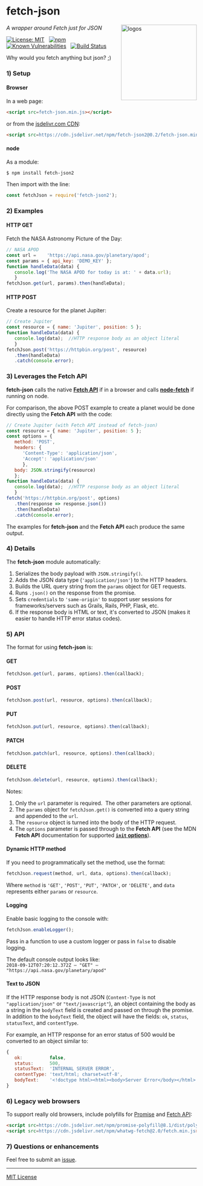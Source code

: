 # fetch-json
<img src=https://raw.githubusercontent.com/center-key/fetch-json/master/logos.png
   align=right width=200 alt=logos>

_A wrapper around Fetch just for JSON_

[![License: MIT](https://img.shields.io/badge/License-MIT-blue.svg)](https://github.com/center-key/fetch-json/blob/master/LICENSE.txt)
&nbsp;
[![npm](https://img.shields.io/npm/v/fetch-json2.svg)](https://www.npmjs.com/package/fetch-json2)
&nbsp;
[![Known Vulnerabilities](https://snyk.io/test/github/center-key/fetch-json/badge.svg)](https://snyk.io/test/github/center-key/fetch-json)
&nbsp;
[![Build Status](https://travis-ci.org/center-key/fetch-json.svg)](https://travis-ci.org/center-key/fetch-json)

Why would you fetch anything but json? ;)

### 1) Setup
#### Browser
In a web page:
```html
<script src=fetch-json.min.js></script>
```
or from the [jsdelivr.com CDN](https://www.jsdelivr.com/package/npm/fetch-json2):
```html
<script src=https://cdn.jsdelivr.net/npm/fetch-json2@0.2/fetch-json.min.js></script>
```
#### node
As a module:
```shell
$ npm install fetch-json2
```
Then import with the line:
```javascript
const fetchJson = require('fetch-json2');
```

### 2) Examples
#### HTTP GET
Fetch the NASA Astronomy Picture of the Day:
```javascript
// NASA APOD
const url =    'https://api.nasa.gov/planetary/apod';
const params = { api_key: 'DEMO_KEY' };
function handleData(data) {
   console.log('The NASA APOD for today is at: ' + data.url);
   }
fetchJson.get(url, params).then(handleData);
```
#### HTTP POST
Create a resource for the planet Jupiter:
```javascript
// Create Jupiter
const resource = { name: 'Jupiter', position: 5 };
function handleData(data) {
   console.log(data);  //HTTP response body as an object literal
   }
fetchJson.post('https://httpbin.org/post', resource)
   .then(handleData)
   .catch(console.error);
```

### 3) Leverages the Fetch API
**fetch-json** calls the native
**[Fetch API](https://developer.mozilla.org/en-US/docs/Web/API/Fetch_API)**
if in a browser and calls
**[node-fetch](https://www.npmjs.com/package/node-fetch)**
if running on node.

For comparison, the above POST example to create a planet would be done directly using the **Fetch API** with the code:
```javascript
// Create Jupiter (with Fetch API instead of fetch-json)
const resource = { name: 'Jupiter', position: 5 };
const options = {
   method: 'POST',
   headers: {
      'Content-Type': 'application/json',
      'Accept': 'application/json'
      },
   body: JSON.stringify(resource)
   };
function handleData(data) {
   console.log(data);  //HTTP response body as an object literal
   }
fetch('https://httpbin.org/post', options)
   .then(response => response.json())
   .then(handleData)
   .catch(console.error);
```
The examples for **fetch-json** and the **Fetch API** each produce the same output.

### 4) Details
The **fetch-json** module automatically:
1. Serializes the body payload with `JSON.stringify()`.
1. Adds the JSON data type (`'application/json'`) to the HTTP headers.
1. Builds the URL query string from the `params` object for GET requests.
1. Runs `.json()` on the response from the promise.
1. Sets `credentials` to `'same-origin'` to support user sessions for frameworks/servers such as Grails, Rails, PHP, Flask, etc.
1. If the response body is HTML or text, it's converted to JSON (makes it easier to handle HTTP error status codes).

### 5) API
The format for using **fetch-json** is:
#### GET
```javascript
fetchJson.get(url, params, options).then(callback);
```
#### POST
```javascript
fetchJson.post(url, resource, options).then(callback);
```
#### PUT
```javascript
fetchJson.put(url, resource, options).then(callback);
```
#### PATCH
```javascript
fetchJson.patch(url, resource, options).then(callback);
```
#### DELETE
```javascript
fetchJson.delete(url, resource, options).then(callback);
```
Notes:
1. Only the `url` parameter is required.&nbsp; The other parameters are optional.
1. The `params` object for `fetchJson.get()` is converted into a query string and appended to the `url`.
1. The `resource` object is turned into the body of the HTTP request.
1. The `options` parameter is passed through to the **Fetch API** (see the MDN **Fetch API** documentation for supported **[`init` options](https://developer.mozilla.org/en-US/docs/Web/API/WindowOrWorkerGlobalScope/fetch#Parameters)**).

#### Dynamic HTTP method
If you need to programmatically set the method, use the format:
```javascript
fetchJson.request(method, url, data, options).then(callback);
```
Where `method` is `'GET'`, `'POST'`, `'PUT'`, `'PATCH'`, or `'DELETE'`, and `data` represents
either `params` or `resource`.

#### Logging
Enable basic logging to the console with:
```javascript
fetchJson.enableLogger();
```
Pass in a function to use a custom logger or pass in `false` to disable logging.

The default console output looks like:<br>
`2018-09-12T07:20:12.372Z – "GET" – "https://api.nasa.gov/planetary/apod"`

#### Text to JSON
If the HTTP response body is not JSON (`Content-Type` is not `"application/json"` or `"text/javascript"`), an object containing the body as a string in the `bodyText` field is created and passed on through the promise.&nbsp; In addition to the `bodyText` field, the object
will have the fields: `ok`, `status`, `statusText`, and `contentType`.

For example, an HTTP response for an error status of 500 would be converted to an object
similar to:
```javascript
{
   ok:          false,
   status:      500,
   statusText:  'INTERNAL SERVER ERROR',
   contentType: 'text/html; charset=utf-8',
   bodyText:    '<!doctype html><html><body>Server Error</body></html>'
}
```

### 6) Legacy web browsers
To support really old browsers, include polyfills for
[Promise](https://github.com/taylorhakes/promise-polyfill/) and
[Fetch API](https://github.com/github/fetch):
```html
<script src=https://cdn.jsdelivr.net/npm/promise-polyfill@8.1/dist/polyfill.min.js></script>
<script src=https://cdn.jsdelivr.net/npm/whatwg-fetch@2.0/fetch.min.js></script>
```

### 7) Questions or enhancements
Feel free to submit an [issue](https://github.com/center-key/fetch-json/issues).

---
[MIT License](LICENSE.txt)
